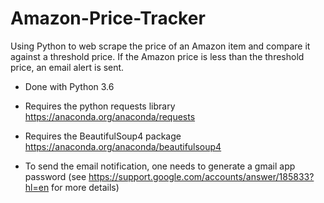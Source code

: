 # Amazon-Price-Tracker

Using Python to web scrape the price of an Amazon item and compare it against a threshold price. If the Amazon price is less than the threshold price, an email alert is sent.

- Done with Python 3.6 

- Requires the python requests library https://anaconda.org/anaconda/requests

- Requires the BeautifulSoup4 package https://anaconda.org/anaconda/beautifulsoup4

- To send the email notification, one needs to generate a gmail app password (see https://support.google.com/accounts/answer/185833?hl=en for more details) 
